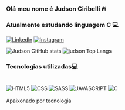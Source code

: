 ### Olá meu nome é Judson Ciribelli 🔥
### Atualmente estudando linguagem C 💻

[![Linkedln](https://img.shields.io/badge/LinkedIn-0077B5?style=for-the-badge&logo=linkedin&logoColor=white)](https://www.linkedin.com/in/judson-ciribelli-a23867234/)
[![Instagram](https://img.shields.io/badge/Instagram-E4405F?style=for-the-badge&logo=instagram&logoColor=white)](https://www.instagram.com/j_ciribelli_/)

![Judson GitHub stats](https://github-readme-stats.vercel.app/api?username=Judsonciribelli&show_icons=true&theme=tokyonight)
![judson Top Langs](https://github-readme-stats.vercel.app/api/top-langs/?username=judsonciribelli&layout=compact_true&theme=tokyonight)

### Tecnologias utilizadas💻

<div style = "display: inline_block"></br>
  <img align="center" alt= "HTML5"src="https://img.shields.io/badge/HTML5-E34F26?style=for-the-badge&logo=html5&logoColor=white"/>
  <img align="center" alt= "CSS"src="https://img.shields.io/badge/CSS3-1572B6?style=for-the-badge&logo=css3&logoColor=white"/>
  <img align="center" alt= "SASS"src="https://img.shields.io/badge/Sass-CC6699?style=for-the-badge&logo=sass&logoColor=white"/>
  <img align="center" alt= "JAVASCRIPT"src="https://img.shields.io/badge/JavaScript-F7DF1E?style=for-the-badge&logo=javascript&logoColor=black"/>
  <img align="center" alt= "C"src="https://img.shields.io/badge/C-00599C?style=for-the-badge&logo=c&logoColor=white"/>
</div><br/>
Apaixonado por tecnologia
